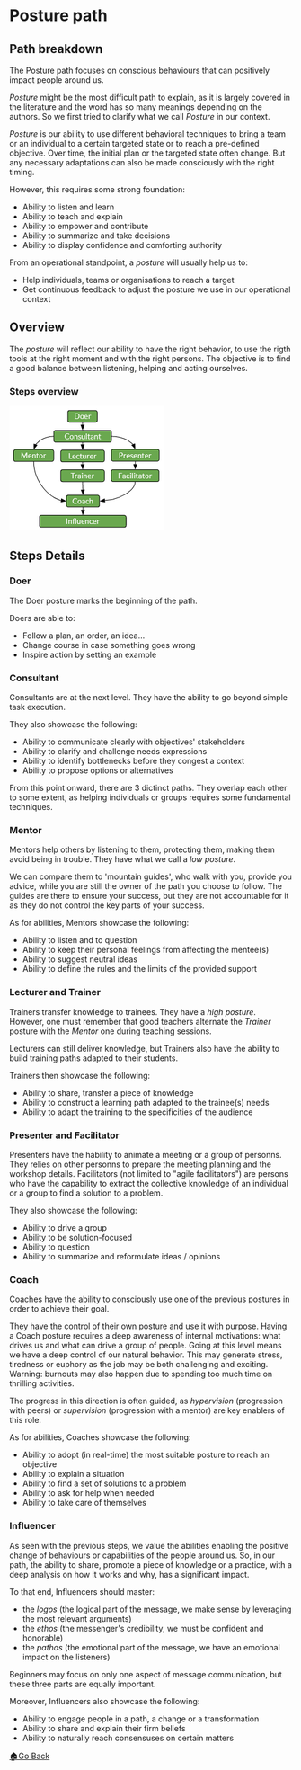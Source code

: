 # Posture path

## Path breakdown

The Posture path focuses on conscious behaviours that can positively impact people around us.

_Posture_ might be the most difficult path to explain, as it is largely covered in the literature and the word has so many meanings depending on the authors.
So we first tried to clarify what we call _Posture_ in our context.

_Posture_ is our ability to use different behavioral techniques to bring a team or an individual to a certain targeted state or to reach a pre-defined objective.
Over time, the initial plan or the targeted state often change. But any necessary adaptations can also be made consciously with the right timing.

However, this requires some strong foundation:
- Ability to listen and learn
- Ability to teach and explain
- Ability to empower and contribute
- Ability to summarize and take decisions
- Ability to display confidence and comforting authority

From an operational standpoint, a _posture_ will usually help us to:
- Help individuals, teams or organisations to reach a target
- Get continuous feedback to adjust the posture we use in our operational context

## Overview

The _posture_ will reflect our ability to have the right behavior, to use the rigth tools at the right moment and with the right persons. The objective is to find a good balance between listening, helping and acting ourselves.

### Steps overview

![Posture steps overview](../images/steps-posture.png)

## Steps Details

### Doer

The Doer posture marks the beginning of the path.

Doers are able to:
- Follow a plan, an order, an idea...
- Change course in case something goes wrong
- Inspire action by setting an example


### Consultant

Consultants are at the next level. They have the ability to go beyond simple task execution.

They also showcase the following:
- Ability to communicate clearly with objectives' stakeholders
- Ability to clarify and challenge needs expressions
- Ability to identify bottlenecks before they congest a context
- Ability to propose options or alternatives


From this point onward, there are 3 dictinct paths. They overlap each other to some extent, as helping individuals or groups requires some fundamental techniques.


### Mentor

Mentors help others by listening to them, protecting them, making them avoid being in trouble.
They have what we call a _low posture_.

We can compare them to 'mountain guides', who walk with you, provide you advice, while you are still the owner of the path you choose to follow.
The guides are there to ensure your success, but they are not accountable for it as they do not control the key parts of your success.

As for abilities, Mentors showcase the following:
- Ability to listen and to question
- Ability to keep their personal feelings from affecting the mentee(s)
- Ability to suggest neutral ideas
- Ability to define the rules and the limits of the provided support


### Lecturer and Trainer

Trainers transfer knowledge to trainees.
They have a _high posture_.
However, one must remember that good teachers alternate the _Trainer_ posture with the _Mentor_ one during teaching sessions.

Lecturers can still deliver knowledge, but Trainers also have the ability to build training paths adapted to their students.

Trainers then showcase the following:
- Ability to share, transfer a piece of knowledge
- Ability to construct a learning path adapted to the trainee(s) needs
- Ability to adapt the training to the specificities of the audience


### Presenter and Facilitator

Presenters have the hability to animate a meeting or a group of personns. They relies on other personns to prepare the meeting planning and the workshop details.
Facilitators (not limited to "agile facilitators") are persons who have the capability to extract the collective knowledge of an individual or a group to find a solution to a problem.

They also showcase the following:
- Ability to drive a group
- Ability to be solution-focused
- Ability to question
- Ability to summarize and reformulate ideas / opinions


### Coach

Coaches have the ability to consciously use one of the previous postures in order to achieve their goal.

They have the control of their own posture and use it with purpose.
Having a Coach posture requires a deep awareness of internal motivations: what drives us and what can drive a group of people.
Going at this level means we have a deep control of our natural behavior. This may generate stress, tiredness or euphory as the job may be both challenging and exciting.
Warning: burnouts may also happen due to spending too much time on thrilling activities.

The progress in this direction is often guided, as _hypervision_ (progression with peers) or _supervision_ (progression with a mentor) are key enablers of this role.

As for abilities, Coaches showcase the following:
- Ability to adopt (in real-time) the most suitable posture to reach an objective
- Ability to explain a situation
- Ability to find a set of solutions to a problem
- Ability to ask for help when needed
- Ability to take care of themselves


### Influencer

As seen with the previous steps, we value the abilities enabling the positive change of behaviours or capabilities of the people around us. So, in our path, the ability to share, promote a piece of knowledge or a practice, with a deep analysis on how it works and why, has a significant impact.

To that end, Influencers should master:
- the _logos_ (the logical part of the message, we make sense by leveraging the most relevant arguments)
- the _ethos_ (the messenger's credibility, we must be confident and honorable)
- the _pathos_ (the emotional part of the message, we have an emotional impact on the listeners)

Beginners may focus on only one aspect of message communication, but these three parts are equally important.

Moreover, Influencers also showcase the following:
- Ability to engage people in a path, a change or a transformation
- Ability to share and explain their firm beliefs
- Ability to naturally reach consensuses on certain matters


[🏠Go Back](../README.md)
